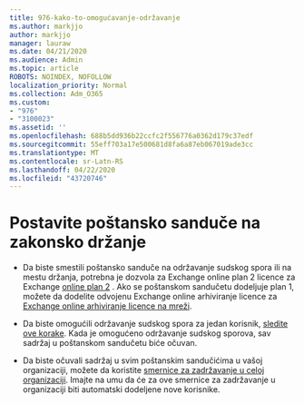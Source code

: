 ```yaml
---
title: 976-kako-to-omogućavanje-održavanje
ms.author: markjjo
author: markjjo
manager: lauraw
ms.date: 04/21/2020
ms.audience: Admin
ms.topic: article
ROBOTS: NOINDEX, NOFOLLOW
localization_priority: Normal
ms.collection: Adm_O365
ms.custom:
- "976"
- "3100023"
ms.assetid: ''
ms.openlocfilehash: 688b5dd936b22ccfc2f556776a0362d179c37edf
ms.sourcegitcommit: 55eff703a17e500681d8fa6a87eb067019ade3cc
ms.translationtype: MT
ms.contentlocale: sr-Latn-RS
ms.lasthandoff: 04/22/2020
ms.locfileid: "43720746"
---
```

# <a name="place-a-mailbox-on-legal-hold"></a>Postavite poštansko sanduče na zakonsko držanje

- Da biste smestili poštansko sanduče na održavanje sudskog spora ili na mestu držanja, potrebna je dozvola za Exchange online plan 2 licence za Exchange [online plan 2](https://docs.microsoft.com/office365/servicedescriptions/office-365-platform-service-description/office-365-plan-options) . Ako se poštanskom sandučetu dodeljuje plan 1, možete da dodelite odvojenu Exchange online arhiviranje licence za [Exchange online arhiviranje licence na mreži](https://docs.microsoft.com/office365/servicedescriptions/exchange-online-archiving-service-description).

- Da biste omogućili održavanje sudskog spora za jedan korisnik, [sledite ove korake](https://docs.microsoft.com/office365/securitycompliance/create-a-litigation-hold). Kada je omogućeno održavanje sudskog sporova, sav sadržaj u poštanskom sandučetu biće očuvan.

- Da biste očuvali sadržaj u svim poštanskim sandučićima u vašoj organizaciji, možete da koristite [smernice za zadržavanje u celoj organizaciji](https://docs.microsoft.com/microsoft-365/compliance/retention-policies#applying-a-retention-policy-to-an-entire-organization-or-specific-locations). Imajte na umu da će za ove smernice za zadržavanje u organizaciji biti automatski dodeljene nove korisnike.
